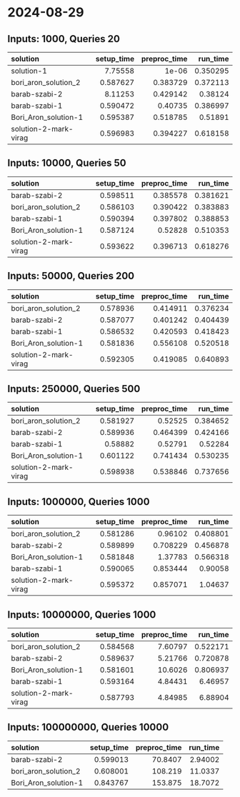 # 2024-08-29

## Inputs: 1000, Queries 20

| solution              |   setup_time |   preproc_time |   run_time |
|:----------------------|-------------:|---------------:|-----------:|
| solution-1            |     7.75558  |       1e-06    |   0.350295 |
| bori_aron_solution_2  |     0.587627 |       0.383729 |   0.372113 |
| barab-szabi-2         |     8.11253  |       0.429142 |   0.38124  |
| barab-szabi-1         |     0.590472 |       0.40735  |   0.386997 |
| Bori_Aron_solution-1  |     0.595387 |       0.518785 |   0.51891  |
| solution-2-mark-virag |     0.596983 |       0.394227 |   0.618158 |

## Inputs: 10000, Queries 50

| solution              |   setup_time |   preproc_time |   run_time |
|:----------------------|-------------:|---------------:|-----------:|
| barab-szabi-2         |     0.598511 |       0.385578 |   0.381621 |
| bori_aron_solution_2  |     0.586103 |       0.390422 |   0.383883 |
| barab-szabi-1         |     0.590394 |       0.397802 |   0.388853 |
| Bori_Aron_solution-1  |     0.587124 |       0.52828  |   0.510353 |
| solution-2-mark-virag |     0.593622 |       0.396713 |   0.618276 |

## Inputs: 50000, Queries 200

| solution              |   setup_time |   preproc_time |   run_time |
|:----------------------|-------------:|---------------:|-----------:|
| bori_aron_solution_2  |     0.578936 |       0.414911 |   0.376234 |
| barab-szabi-2         |     0.587077 |       0.401242 |   0.404439 |
| barab-szabi-1         |     0.586532 |       0.420593 |   0.418423 |
| Bori_Aron_solution-1  |     0.581836 |       0.556108 |   0.520518 |
| solution-2-mark-virag |     0.592305 |       0.419085 |   0.640893 |

## Inputs: 250000, Queries 500

| solution              |   setup_time |   preproc_time |   run_time |
|:----------------------|-------------:|---------------:|-----------:|
| bori_aron_solution_2  |     0.581927 |       0.52525  |   0.384652 |
| barab-szabi-2         |     0.589936 |       0.464399 |   0.424166 |
| barab-szabi-1         |     0.58882  |       0.52791  |   0.52284  |
| Bori_Aron_solution-1  |     0.601122 |       0.741434 |   0.530235 |
| solution-2-mark-virag |     0.598938 |       0.538846 |   0.737656 |

## Inputs: 1000000, Queries 1000

| solution              |   setup_time |   preproc_time |   run_time |
|:----------------------|-------------:|---------------:|-----------:|
| bori_aron_solution_2  |     0.581286 |       0.96102  |   0.408801 |
| barab-szabi-2         |     0.589899 |       0.708229 |   0.456878 |
| Bori_Aron_solution-1  |     0.581848 |       1.37783  |   0.566318 |
| barab-szabi-1         |     0.590065 |       0.853444 |   0.90058  |
| solution-2-mark-virag |     0.595372 |       0.857071 |   1.04637  |

## Inputs: 10000000, Queries 1000

| solution              |   setup_time |   preproc_time |   run_time |
|:----------------------|-------------:|---------------:|-----------:|
| bori_aron_solution_2  |     0.584568 |        7.60797 |   0.522171 |
| barab-szabi-2         |     0.589637 |        5.21766 |   0.720878 |
| Bori_Aron_solution-1  |     0.581601 |       10.6026  |   0.806937 |
| barab-szabi-1         |     0.593164 |        4.84431 |   6.46957  |
| solution-2-mark-virag |     0.587793 |        4.84985 |   6.88904  |

## Inputs: 100000000, Queries 10000

| solution             |   setup_time |   preproc_time |   run_time |
|:---------------------|-------------:|---------------:|-----------:|
| barab-szabi-2        |     0.599013 |        70.8407 |    2.94002 |
| bori_aron_solution_2 |     0.608001 |       108.219  |   11.0337  |
| Bori_Aron_solution-1 |     0.843767 |       153.875  |   18.7072  |